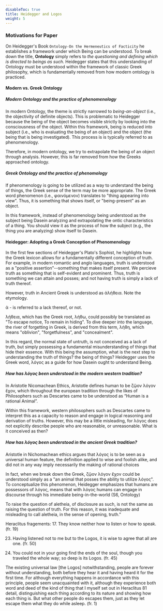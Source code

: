 ```yaml
---
disableToc: true
title: Heidegger and Logos
weight: 5
---
```



### Motivations for Paper


On Heidegger's Book `Ontology-On the Hermeneutics of Facticity` he establishes a framework under which Being can be understood. To break down the title, **Ontology** simply refers to *the questioning and defining which is directed to beings as such*. Heidegger states that this understanding of Ontology must be understood within the framework of classic Greek philosophy, which is fundamentally removed from how modern ontology is practiced.

#### Modern vs. Greek Ontology

##### Modern Ontology and the practice of phenomenology

In modern Ontology, the theme is strictly narrowed to *being-an-object* (i.e., the objectivity of definite objects). This is problematic to Heidegger because the being of the object becomes visible strictly by looking into the consciousness of the object. Within this framework, being is reduced into subject (i.e., who is evaluating the being of an object) and the object (the being that is being investigated). This process is is typically referred to as phenomenology.

Therefore, in modern ontology, we try to extrapolate the being of an object through analysis. However, this is far removed from how the Greeks approached ontology.

##### Greek Ontology and the practice of phenomology

If phenomenology is going to be utilized as a way to understand the being of things, the Greek sense of the term may be more appropriate. The Greek word phenomenon (i.e., φαινόμενον) translates to "thing appearing into view". Thus, it is something that shows itself, or "being-present" as an object. 

In this framework, instead of phenomenology being understood as the subject being Dasein analyzing and extrapolating the ontic characteristics of a thing. You should view it as the process of how the subject (e.g., the thing you are analyzing) show itself to Dasein.

#### Heidegger: Adopting a Greek Conception of Phenomenology

In the first few sections of Heidegger's Plato's Sophist, he highlights how the Greek lexicon allows for a fundamentally different conception of truth. For example, in modern romantic and anglo languages, truth is understood as a "positive assertion"--something that makes itself present. We percieve truth as something that is self-evident and prominent. Thus, truth is something we can attain and posses; and not having truth is simply a lack of truth thereof.

However, truth in Ancient Greek is understood as ἀλήθεια. Note the etymology. 

ἀ - is referred to a lack thereof, or not. 

λήθεια, which has the Greek root, λήθω, could possibly be translated as "To escape notice, To remain in hiding". To dive deeper into the language, the river of forgetting in Greek, is derived from this term, λήθη, which means "oblivion", "forgetfulness", and "concealment".

In this regard, the normal state of untruth, is not conceived as a lack of truth, but simply possessing a fundamental misunderstanding of things that hide their essence. With this being the assumption, what is the next step to understanding the truth of things? the being of things? Heidegger uses the Greek word, λόγος as a guide for how Dasein ought to understand Being.

##### How has λόγος been understood in the modern western tradition? 

In Aristotle Nicomachean Ethics, Aristotle defines human to be  ζῷον λόγον ἔχον, which throughout the european tradition through the likes of Philosophers such as Descartes came to be understood as “Human is a rational Animal”.

Within this framework, western philosophers such as Descartes came to interpret this as a capacity to reason and engage in logical reasoning and derivation of truths. However, this may be a little misleading, for λόγος does not explicitly describe people who are reasonable, or unreasonable. What is it conceived as then?

##### How has λόγος been understood in the ancient Greek tradition? 

Aristotle in Nichomachean ethics argues that λόγος is to be seen as a universal human feature, the definition applied to wise and foolish alike, and did not in any way imply necessarily the making of rational choices

In fact, when we break down the Greek, ζῷον λόγον ἔχον could be understood simply as a "an animal that posses the ability to utilize λόγος". To conceptualize this phenomenon, Heidegger emphasizes that humans are possessors of λόγος, means that with λόγος humans can engage in discourse through his immediate being-in-the-world (S6, Ontology)




To raise the question of aletheia, of disclosure as such, is not the same as raising the question of truth. For this reason, it was inadequate and misleading to call aletheia, in the sense of opening, truth."





















Heraclitus fragements: 17. They know neither how to listen or how to speak. (fr. 19)


23. Having listened not to me but to the Logos, it is wise to agree that all
are one. (fr. 50)


30. You could not in your going find the ends of the soul, though you
traveled the whole way; so deep is its Logos. (fr. 45)

The existing universal law [the Logos] notwithstanding, people are
forever without understanding, both before they hear it and having heard
it for the first time. For although everything happens in accordance with
this principle, people seem unacquainted with it, although they experience both word and deed of the kind of thing that I myself set out in
Heraclitus 81
detail, distinguishing each thing according to its nature and showing how
each thing is. But what other people do escapes them, just as they let
escape them what they do while asleep. (fr. 1)


